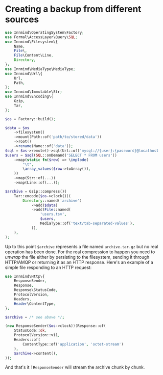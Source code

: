# Creating a backup from different sources

```php
use Innmind\OperatingSystem\Factory;
use Formal\AccessLayer\Query\SQL;
use Innmind\Filesystem\{
    Name,
    File\,
    File\Content\Line,
    Directory,
};
use Innmind\MediaType\MediaType;
use Innmind\Url\{
    Url,
    Path,
};
use Innmind\Immutable\Str;
use Innmind\Encoding\{
    Gzip,
    Tar,
};

$os = Factory::build();

$data = $os
    ->filesystem()
    ->mount(Path::of('path/to/stored/data'))
    ->root()
    ->rename(Name::of('data'));
$sql = $os->remote()->sql(Url::of('mysql://{user}:{password}@localhost:3306/{database}'));
$users = $sql(SQL::onDemand('SELECT * FROM users'))
    ->map(static fn($row) => \implode(
        "\t",
        \array_values($row->toArray()),
    ))
    ->map(Str::of(...))
    ->map(Line::of(...));

$archive = Gzip::compress()(
    Tar::encode($os->clock())(
        Directory::named('archive')
            ->add($data)
            ->add(File::named(
                'users.tsv',
                $users,
                MediaType::of('text/tab-separated-values'),
            )),
    ),
);
```

Up to this point `$archive` represents a file named `archive.tar.gz` but no real operation has been done. For the real compression to happen you need to _unwrap_ the file either by persisting to the filesystem, sending it through HTTP/AMQP or returning it as an HTTP response. Here's an example of a simple file responding to an HTTP request:

```php
use Innmind\Http\{
    ResponseSender,
    Response,
    Response\StatusCode,
    ProtocolVersion,
    Headers,
    Header\ContentType,
};

$archive = /* see above */;

(new ResponseSender($os->clock))(Response::of(
    StatusCode::ok,
    ProtocolVersion::v11,
    Headers::of(
        ContentType::of('application', 'octet-stream')
    ),
    $archive->content(),
));
```

And that's it ! `ResponseSender` will stream the archive chunk by chunk.
